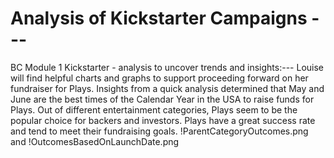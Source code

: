 # Analysis of Kickstarter Campaigns ---
BC Module 1 Kickstarter - analysis to uncover trends and insights:---
Louise will find helpful charts and graphs to support proceeding forward on her fundraiser for Plays.
Insights from a quick analysis determined that May and June are the best times of the Calendar Year in the USA to raise funds for Plays.
Out of different entertainment categories, Plays seem to be the popular choice for backers and investors.  Plays have a great success rate and tend to meet their fundraising goals.
!ParentCategoryOutcomes.png and !OutcomesBasedOnLaunchDate.png
